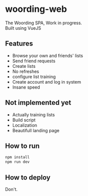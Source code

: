 woording-web
============
The Woording SPA, Work in progress.  
Built using VueJS  

## Features
- Browse your own and friends' lists
- Send friend requests
- Create lists
- No refreshes 
- configure list training
- Create account and log in system
- Insane speed

## Not implemented yet
- Actually training lists
- Build script
- Localization
- Beautifull landing page

## How to run
```bash
npm install
npm run dev
```

## How to deploy
Don't.



